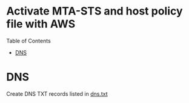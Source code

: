 # Activate MTA-STS and host policy file with AWS

Table of Contents
* [DNS](#dns)



# <a name='dns' />DNS

Create DNS TXT records listed in [dns.txt](./dns.txt)
